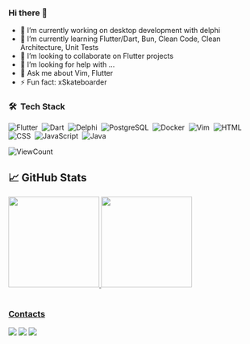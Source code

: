 ### Hi there 👋



- 🔭 I’m currently working on desktop development with delphi
- 🌱 I’m currently learning Flutter/Dart, Bun, Clean Code, Clean Architecture, Unit Tests
- 👯 I’m looking to collaborate on Flutter projects
- 🤔 I’m looking for help with ...
- 💬 Ask me about Vim, Flutter
- ⚡ Fun fact: xSkateboarder
<!--  - 📫 How to reach me: ...
- 😄 Pronouns: ... -->


### 🛠 &nbsp;Tech Stack 

![Flutter](https://img.shields.io/badge/-Flutter-039f98?style=for-the-badge&logo=Flutter)&nbsp;
![Dart](https://img.shields.io/badge/-Dart-039f98?style=for-the-badge&logo=Dart)&nbsp;
![Delphi](https://img.shields.io/badge/-Delphi-E34F26?style=for-the-badge&logo=delphi&logoColor=white)&nbsp;
![PostgreSQL](https://img.shields.io/badge/-PostgreSQL-1ea9fa?style=for-the-badge&logo=postgresql&logoColor=white)&nbsp; 
![Docker](https://img.shields.io/badge/-Docker-0697e4?style=for-the-badge&logo=docker&logoColor=white)&nbsp;
![Vim](https://img.shields.io/badge/-Vim-339933?style=for-the-badge&logo=vim&logoColor=white)&nbsp;
![HTML](https://img.shields.io/badge/-HTML-E34F26?style=for-the-badge&logo=HTML5&logoColor=white)&nbsp;
![CSS](https://img.shields.io/badge/-CSS-563d7b?style=for-the-badge&logo=CSS3&logoColor=white)&nbsp;
![JavaScript](https://img.shields.io/badge/-JavaScript-f1e05f?style=for-the-badge&logo=javascript&logoColor=black)&nbsp;
![Java](https://img.shields.io/badge/-Java-b0711f?style=for-the-badge&logo=java&logoColor=black)&nbsp;

![ViewCount](https://komarev.com/ghpvc/?username=phferreira&color=1A4730&style=for-the-badge)

## &#x1f4c8; GitHub Stats

 <div>
  <a href="https://github.com/phferreira">
  <img height="180em" src="https://github-readme-stats.vercel.app/api?username=phferreira&show_icons=true&theme=radical&include_all_commits=true&count_private=true"/>
  <img height="180em" src="https://github-readme-stats.vercel.app/api/top-langs/?username=phferreira&layout=compact&langs_count=10&theme=radical&count_private=true&exclude_repo=frintter,kingburger"/>
<div>


<br/>
  
  
  
### Contacts
<div>
  <a href = "mailto:p.h.ferreirah@gmail.com"><img src="https://img.shields.io/badge/-Gmail-%23EA4335?style=for-the-badge&logo=gmail&logoColor=white" target="_blank"></a>
  <a href="https://www.linkedin.com/in/paulo-henrique-ferreira" target="_blank"><img src="https://img.shields.io/badge/-LinkedIn-%230077B5?style=for-the-badge&logo=linkedin&logoColor=white" target="_blank"></a>
  <a href="https://phferreira.github.io/" target="_blank"><img src="https://img.shields.io/badge/-GitHub.io-%230077B5?style=for-the-badge&logo=github&logoColor=white" target="_blank"></a>
</div>
